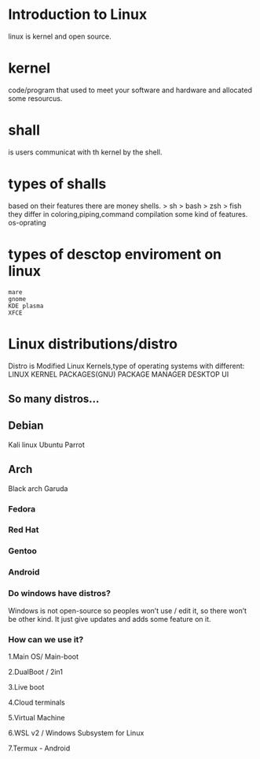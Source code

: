 #  Introduction to Linux 
  linux is kernel and open  source.
# kernel 
  code/program that used to meet your software and hardware and allocated some resourcus.
# shall 
 is users communicat with th kernel by the shell.
# types of shalls 
based on their features there are money shells.
      > sh 
      > bash
      > zsh
      > fish
they differ in coloring,piping,command compilation some kind of features.
os-oprating 
# types of desctop enviroment on linux 
    mare 
    gnome
    KDE plasma 
    XFCE
# Linux distributions/distro
 Distro is Modified Linux Kernels,type of operating systems with different:
 LINUX KERNEL
 PACKAGES(GNU)
 PACKAGE MANAGER
 DESKTOP UI
## So many distros…
## Debian
 Kali linux
 Ubuntu
 Parrot
## Arch
 Black
 arch
 Garuda

### Fedora
### Red Hat
### Gentoo
### Android


 
### Do windows have distros?
Windows is not open-source so peoples won’t use / edit it, so there won’t be other kind.
It just give updates and adds some feature on it.
### How can we use it?
  1.Main OS/ Main-boot
  
  2.DualBoot / 2in1
  
  3.Live boot
  
  4.Cloud terminals
  
  5.Virtual Machine
  
  6.WSL v2 / Windows Subsystem for Linux
  
  7.Termux - Android
 
   
